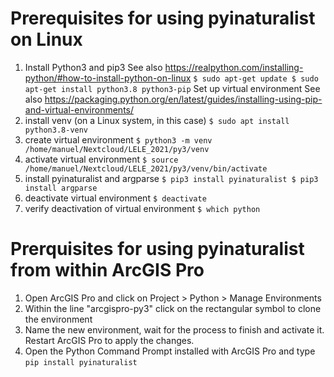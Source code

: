# Prerequisites for using pyinaturalist on Linux
1) Install Python3 and pip3
See also https://realpython.com/installing-python/#how-to-install-python-on-linux
`
$ sudo apt-get update
$ sudo apt-get install python3.8 python3-pip
`
Set up virtual environment
See also https://packaging.python.org/en/latest/guides/installing-using-pip-and-virtual-environments/
2) install venv (on a Linux system, in this case)
`
$ sudo apt install python3.8-venv
`
3) create virtual environment
`
$ python3 -m venv /home/manuel/Nextcloud/LELE_2021/py3/venv
`
4) activate virtual environment
`
$ source /home/manuel/Nextcloud/LELE_2021/py3/venv/bin/activate
`
5) install pyinaturalist and argparse
`
$ pip3 install pyinaturalist
$ pip3 install argparse
`
6) deactivate virtual environment
`
$ deactivate
`
7) verify deactivation of virtual environment
`
$ which python
`
# Prerquisites for using pyinaturalist from within ArcGIS Pro
1) Open ArcGIS Pro and click on Project > Python > Manage Environments
2) Within the line "arcgispro-py3" click on the rectangular symbol to clone the environment
3) Name the new environment, wait for the process to finish and activate it. Restart ArcGIS Pro to apply the changes.
4) Open the Python Command Prompt installed with ArcGIS Pro and type `pip install pyinaturalist`
